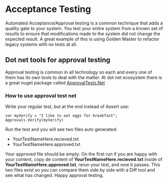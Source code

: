 # Acceptance Testing

Automated Acceptance/Approval testing is a common technique that adds a quality gate to your system. You test 
your entire system from a known set of results to ensure that modifications made to the system did not change
the expected result. A great example of this is using Golden Master to refactor legacy systems with no tests
at all.

## Dot net tools for approval testing

Approval testing is common in all technology so each and every one of them has its own tools to deal with 
the matter. At dot net ecosystem there is a great nuget package called [ApprovalTests.Net](https://github.com/approvals/ApprovalTests.Net)

### How to use approval test net

Write your regular test, but at the end instead of Assert use:

```xUnit
var myVerify = "I like to eat eggs for breakfast";
Approvals.Verify(myVerify)
```

Run the test and you will see two files auto generated:
* YourTestNameHere.recieved.txt 
* YourTestNameHere.approved.txt 

Your approved file should be empty. On the first run if you are happy with your content, copy de content of **YourTestNameHere.recieved.txt** 
inside of **YourTestNameHere.approved.txt**, rerun your test, and now it passes.
This two files exist so you can compare them side by side with a Diff tool and see what has changed.
Happy approval testing.